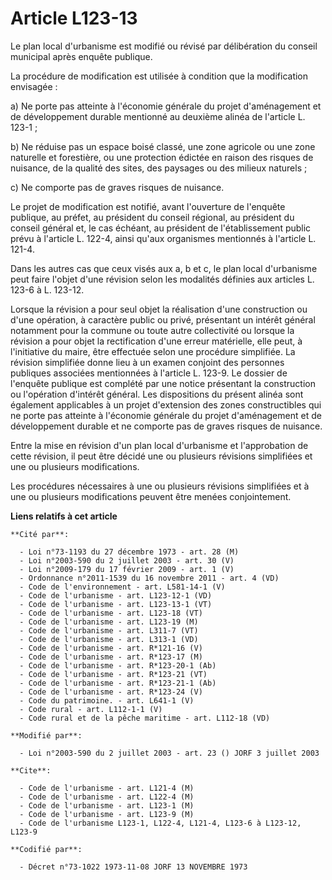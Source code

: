 # Article L123-13

Le plan local d'urbanisme est modifié ou révisé par délibération du conseil municipal après enquête publique.

La procédure de modification est utilisée à condition que la modification envisagée :

a) Ne porte pas atteinte à l'économie générale du projet d'aménagement et de développement durable mentionné au deuxième
alinéa de l'article L. 123-1 ;

b) Ne réduise pas un espace boisé classé, une zone agricole ou une zone naturelle et forestière, ou une protection édictée en
raison des risques de nuisance, de la qualité des sites, des paysages ou des milieux naturels ;

c) Ne comporte pas de graves risques de nuisance.

Le projet de modification est notifié, avant l'ouverture de l'enquête publique, au préfet, au président du conseil régional,
au président du conseil général et, le cas échéant, au président de l'établissement public prévu à l'article L. 122-4, ainsi
qu'aux organismes mentionnés à l'article L. 121-4.

Dans les autres cas que ceux visés aux a, b et c, le plan local d'urbanisme peut faire l'objet d'une révision selon les
modalités définies aux articles L. 123-6 à L. 123-12.

Lorsque la révision a pour seul objet la réalisation d'une construction ou d'une opération, à caractère public ou privé,
présentant un intérêt général notamment pour la commune ou toute autre collectivité ou lorsque la révision a pour objet la
rectification d'une erreur matérielle, elle peut, à l'initiative du maire, être effectuée selon une procédure simplifiée. La
révision simplifiée donne lieu à un examen conjoint des personnes publiques associées mentionnées à l'article L. 123-9. Le
dossier de l'enquête publique est complété par une notice présentant la construction ou l'opération d'intérêt général. Les
dispositions du présent alinéa sont également applicables à un projet d'extension des zones constructibles qui ne porte pas
atteinte à l'économie générale du projet d'aménagement et de développement durable et ne comporte pas de graves risques de
nuisance.

Entre la mise en révision d'un plan local d'urbanisme et l'approbation de cette révision, il peut être décidé une ou
plusieurs révisions simplifiées et une ou plusieurs modifications.

Les procédures nécessaires à une ou plusieurs révisions simplifiées et à une ou plusieurs modifications peuvent être menées
conjointement.

**Liens relatifs à cet article**

	**Cité par**:

	  - Loi n°73-1193 du 27 décembre 1973 - art. 28 (M)
	  - Loi n°2003-590 du 2 juillet 2003 - art. 30 (V)
	  - Loi n°2009-179 du 17 février 2009 - art. 1 (V)
	  - Ordonnance n°2011-1539 du 16 novembre 2011 - art. 4 (VD)
	  - Code de l'environnement - art. L581-14-1 (V)
	  - Code de l'urbanisme - art. L123-12-1 (VD)
	  - Code de l'urbanisme - art. L123-13-1 (VT)
	  - Code de l'urbanisme - art. L123-18 (VT)
	  - Code de l'urbanisme - art. L123-19 (M)
	  - Code de l'urbanisme - art. L311-7 (VT)
	  - Code de l'urbanisme - art. L313-1 (VD)
	  - Code de l'urbanisme - art. R*121-16 (V)
	  - Code de l'urbanisme - art. R*123-17 (M)
	  - Code de l'urbanisme - art. R*123-20-1 (Ab)
	  - Code de l'urbanisme - art. R*123-21 (VT)
	  - Code de l'urbanisme - art. R*123-21-1 (Ab)
	  - Code de l'urbanisme - art. R*123-24 (V)
	  - Code du patrimoine. - art. L641-1 (V)
	  - Code rural - art. L112-1-1 (V)
	  - Code rural et de la pêche maritime - art. L112-18 (VD)

	**Modifié par**:

	  - Loi n°2003-590 du 2 juillet 2003 - art. 23 () JORF 3 juillet 2003

	**Cite**:

	  - Code de l'urbanisme - art. L121-4 (M)
	  - Code de l'urbanisme - art. L122-4 (M)
	  - Code de l'urbanisme - art. L123-1 (M)
	  - Code de l'urbanisme - art. L123-9 (M)
	  - Code de l'urbanisme L123-1, L122-4, L121-4, L123-6 à L123-12, L123-9

	**Codifié par**:

	  - Décret n°73-1022 1973-11-08 JORF 13 NOVEMBRE 1973
